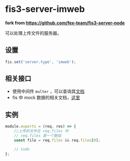 # fis3-server-imweb

**fork from https://github.com/fex-team/fis3-server-node**

可以处理上传文件的服务器。

## 设置

```js
fis.set('server.type', 'imweb');
```

## 相关接口

* 使用中间件 `multer` ，可以查询其[文档](https://github.com/expressjs/multer/blob/master/doc/README-zh-cn.md)
* fis 中 mock 数据的相关文档，[这里](http://fis.baidu.com/fis3/docs/node-mock.html)

## 实例

```js
module.exports = (req, res) => {
    //上传的文件在 req.files 中
    // req.files 是一个数组
    const file = req.files && req.files[0];

    // todo
};
```


